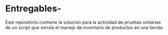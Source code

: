 # Entregables-
Este repositorio contiene la solución para la actividad de pruebas unitarias de un script que simula el manejo de inventario de productos en una tienda.
